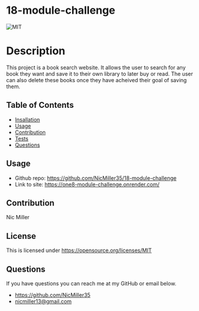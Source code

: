 # 18-module-challenge

![MIT](https://img.shields.io/badge/License-MIT-yellow.svg)
# Description
This project is a book search website. It allows the user to search for any book they want and save it to their own library to later buy or read. The user can also delete these books once they have acheived their goal of saving them. 
## Table of Contents
- [Insallation](#installation)
- [Usage](#usage)
- [Contribution](#contribution)
- [Tests](#tests)
- [Questions](#questions)
## Usage

- Github repo: <https://github.com/NicMiller35/18-module-challenge>
- Link to site: <https://one8-module-challenge.onrender.com/>

## Contribution
Nic Miller



## License
This is licensed under <https://opensource.org/licenses/MIT>
## Questions
If you have questions you can reach me at my GitHub or email below.
- <https://github.com/NicMiller35>
- nicmiller13@gmail.com